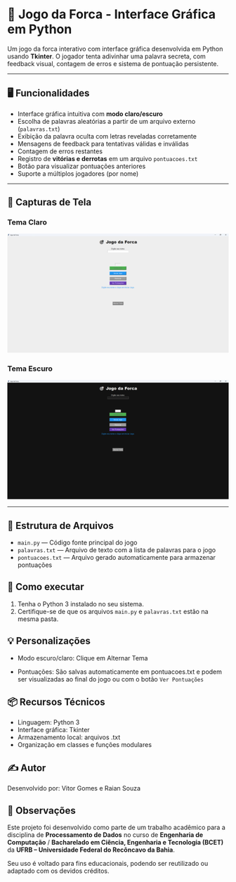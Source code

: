 # 🎯 Jogo da Forca - Interface Gráfica em Python

Um jogo da forca interativo com interface gráfica desenvolvida em Python usando **Tkinter**. O jogador tenta adivinhar uma palavra secreta, com feedback visual, contagem de erros e sistema de pontuação persistente.

---

## 🖥️ Funcionalidades

- Interface gráfica intuitiva com **modo claro/escuro**
- Escolha de palavras aleatórias a partir de um arquivo externo (`palavras.txt`)
- Exibição da palavra oculta com letras reveladas corretamente
- Mensagens de feedback para tentativas válidas e inválidas
- Contagem de erros restantes
- Registro de **vitórias e derrotas** em um arquivo `pontuacoes.txt`
- Botão para visualizar pontuações anteriores
- Suporte a múltiplos jogadores (por nome)

---

## 📸 Capturas de Tela

### Tema Claro
![Tema Claro](Img/tema%20claro.png)

### Tema Escuro
![Tema Escuro](Img/tema%20escuro.png)

---

## 📂 Estrutura de Arquivos

- `main.py` — Código fonte principal do jogo
- `palavras.txt` — Arquivo de texto com a lista de palavras para o jogo
- `pontuacoes.txt` — Arquivo gerado automaticamente para armazenar pontuações

## 🚀 Como executar

1. Tenha o Python 3 instalado no seu sistema.
2. Certifique-se de que os arquivos `main.py` e `palavras.txt` estão na mesma pasta.

## 💡 Personalizações

- Modo escuro/claro: Clique em Alternar Tema

- Pontuações: São salvas automaticamente em pontuacoes.txt e podem ser visualizadas ao final do jogo ou com o botão `Ver Pontuações`

## 📦 Recursos Técnicos

- Linguagem: Python 3
- Interface gráfica: Tkinter
- Armazenamento local: arquivos .txt
- Organização em classes e funções modulares

## ✍️ Autor
Desenvolvido por:
Vitor Gomes e Raian Souza

## 📜 Observações

Este projeto foi desenvolvido como parte de um trabalho acadêmico para a disciplina de **Processamento de Dados** no curso de **Engenharia de Computação** / **Bacharelado em Ciência, Engenharia e Tecnologia (BCET)** da **UFRB – Universidade Federal do Recôncavo da Bahia**.

Seu uso é voltado para fins educacionais, podendo ser reutilizado ou adaptado com os devidos créditos.
